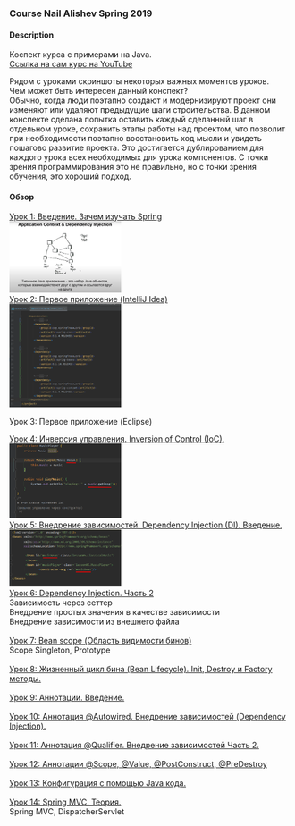 ### Course Nail Alishev Spring 2019


#### Description
Коспект курса с примерами на Java. <br>
<a href="https://www.youtube.com/watch?v=5ePo08sqcpk&list=PLAma_mKffTOR5o0WNHnY0mTjKxnCgSXrZ">
Ссылка на сам курс на YouTube</a><br>

Рядом с уроками скриншоты некоторых важных моментов уроков.<br>
Чем может быть интересен данный конспект?<br>
Обычно, когда люди поэтапно создают и модернизируют проект они 
изменяют или удаляют предыдущие шаги строительства. В данном конспекте 
сделана попытка оставить каждый сделанный шаг в отдельном уроке, 
сохранить этапы работы над проектом, что позволит при необходимости 
поэтапно восстановить ход мысли и увидеть пошагово развитие проекта.
Это достигается дублированием для каждого урока всех необходимых для урока
компонентов.
С точки зрения программирования это не правильно, но с точки зрения обучения,
это хороший подход.

#### Обзор
<!--- Урок 1 -->
<a href="/src/main/java/lesson01">
Урок 1: Введение. Зачем изучать Spring</a><br>
<img src="/src/main/java/lesson01/typicalAppJava.png" width="200"><br>

<!--- Урок 2 -->
<a href="/src/main/java/lesson02">
Урок 2: Первое приложение (IntelliJ Idea)</a><br>
<img src="/src/main/java/lesson02/dependency.png" width="200"><br>

<!--- Урок 3 -->
Урок 3: Первое приложение (Eclipse)<br>

<!--- Урок 4 -->
<a href="/src/main/java/lesson04">
Урок 4: Инверсия управления. Inversion of Control (IoC).</a><br>
<img src="/src/main/java/lesson04/IoC.png" width="200"><br>

<!--- Урок 5 -->
<a href="/src/main/java/lesson05">
Урок 5: Внедрение зависимостей. Dependency Injection (DI). Введение.</a><br>
<img src="/src/main/java/lesson05/diBean.png" width="200"><br>

<!--- Урок 6 -->
<a href="/src/main/java/lesson06">
Урок 6: Dependency Injection. Часть 2</a><br>
Зависимость через сеттер <br>
Внедрение простых значения в качестве зависимости <br>
Внедрение зависимости из внешнего файла <br><br>

<!--- Урок 7 -->
<a href="/src/main/java/lesson07">
Урок 7: Bean scope (Область видимости бинов)</a><br>
Scope Singleton, Prototype<br><br> 

<!--- Урок 8 -->
<a href="/src/main/java/lesson08">
Урок 8: Жизненный цикл бина (Bean Lifecycle). 
Init, Destroy и Factory методы.</a><br><br>

<!--- Урок 9 -->
<a href="/src/main/java/lesson09">
Урок 9: Аннотации. Введение.</a><br><br>

<!--- Урок 10 -->
<a href="/src/main/java/lesson10">
Урок 10: Аннотация @Autowired. Внедрение зависимостей (Dependency Injection).</a><br><br>

<!--- Урок 11 -->
<a href="/src/main/java/lesson11">
Урок 11: Аннотация @Qualifier. Внедрение зависимостей Часть 2.</a><br><br>

<!--- Урок 12 -->
<a href="/src/main/java/lesson12">
Урок 12: Аннотации @Scope, @Value, @PostConstruct, @PreDestroy</a><br><br>

<!--- Урок 13 -->
<a href="/src/main/java/lesson13">
Урок 13: Конфигурация с помощью Java кода.</a><br><br>

<!--- Урок 14 -->
<a href="/src/main/java/lesson14">
Урок 14: Spring MVC. Теория.</a><br>
Spring MVC, DispatcherServlet